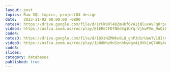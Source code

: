 ```yaml
---
layout: post
topics: Raw SQL topics, project04 design
date:   2023-11-02 08:00:00 -0800
notes4: https://drive.google.com/file/d/1rFW00l4DZmHkf6VA1jNlux4vFqRrpetq/view?usp=drive_link
video4: https://usfca.zoom.us/rec/play/E1ERdCFDfNGd6q1UYq-VjkwPVm_9uQibkk-3V-77a92hNxr-t60sWNV_Tt9clK45bNwu6hNF43zbpOP5.8XEosWTT-U1pnsr3?canPlayFromShare=true&from=share_recording_detail&continueMode=true&componentName=rec-play&originRequestUrl=https%3A%2F%2Fusfca.zoom.us%2Frec%2Fshare%2Fb5BQzp1crTDyQGpnshBz0Roa-6guF2hGffQla-o_L6VTO9OsKVS3hLWTI5V8QmP7.us06O1vJ_JlyJCBu
code4: 
notes3: https://drive.google.com/file/d/16XzHZMWku0LQ_gnPJd1rUaeTv1dIrdx2/view?usp=drive_link
video3: https://usfca.zoom.us/rec/play/1p8dWhz0nSznbkywgx4jOVk1nQ7WHy4nC6mtsfrW6v4nHDynk1RaAGIWMEpfD3s9KpJjB1DtTfJt4S4.565joMWa-2khkk5l?canPlayFromShare=true&from=share_recording_detail&continueMode=true&componentName=rec-play&originRequestUrl=https%3A%2F%2Fusfca.zoom.us%2Frec%2Fshare%2FenZ0eZvFK-hS1tiN17kOlVRKYypR1kBBmpO6qwal1WA3rO1un1khClmF_suQMJ0A.Mlh_70N3a4w8jWd0
code3: 
slides: 
category: databases
published: true
---
```

